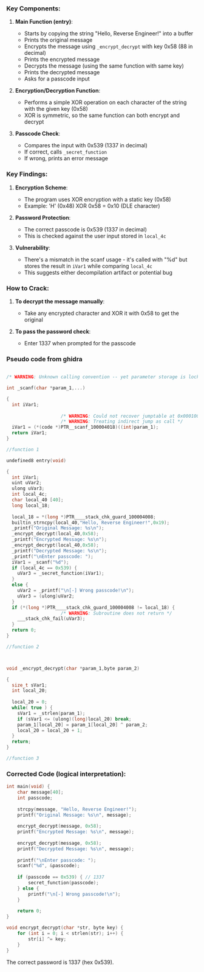 

### Key Components:

1. **Main Function (entry)**:
   - Starts by copying the string "Hello, Reverse Engineer!" into a buffer
   - Prints the original message
   - Encrypts the message using `_encrypt_decrypt` with key 0x58 (88 in decimal)
   - Prints the encrypted message
   - Decrypts the message (using the same function with same key)
   - Prints the decrypted message
   - Asks for a passcode input

2. **Encryption/Decryption Function**:
   - Performs a simple XOR operation on each character of the string with the given key (0x58)
   - XOR is symmetric, so the same function can both encrypt and decrypt

3. **Passcode Check**:
   - Compares the input with 0x539 (1337 in decimal)
   - If correct, calls `_secret_function`
   - If wrong, prints an error message

### Key Findings:

1. **Encryption Scheme**:
   - The program uses XOR encryption with a static key (0x58)
   - Example: 'H' (0x48) XOR 0x58 = 0x10 (DLE character)

2. **Password Protection**:
   - The correct passcode is 0x539 (1337 in decimal)
   - This is checked against the user input stored in `local_4c`

3. **Vulnerability**:
   - There's a mismatch in the scanf usage - it's called with "%d" but stores the result in `iVar1` while comparing `local_4c`
   - This suggests either decompilation artifact or potential bug

### How to Crack:

1. **To decrypt the message manually**:
   - Take any encrypted character and XOR it with 0x58 to get the original

2. **To pass the password check**:
   - Enter 1337 when prompted for the passcode
### Pseudo code from ghidra 
```c

/* WARNING: Unknown calling convention -- yet parameter storage is locked */

int _scanf(char *param_1,...)

{
  int iVar1;
  
                    /* WARNING: Could not recover jumptable at 0x000100003edc. Too many branches */
                    /* WARNING: Treating indirect jump as call */
  iVar1 = (*(code *)PTR__scanf_100004018)((int)param_1);
  return iVar1;
}

//function 1 

undefined8 entry(void)

{
  int iVar1;
  uint uVar2;
  ulong uVar3;
  int local_4c;
  char local_40 [40];
  long local_18;
  
  local_18 = *(long *)PTR____stack_chk_guard_100004008;
  builtin_strncpy(local_40,"Hello, Reverse Engineer!",0x19);
  _printf("Original Message: %s\n");
  _encrypt_decrypt(local_40,0x58);
  _printf("Encrypted Message: %s\n");
  _encrypt_decrypt(local_40,0x58);
  _printf("Decrypted Message: %s\n");
  _printf("\nEnter passcode: ");
  iVar1 = _scanf("%d");
  if (local_4c == 0x539) {
    uVar3 = _secret_function(iVar1);
  }
  else {
    uVar2 = _printf("\n[-] Wrong passcode!\n");
    uVar3 = (ulong)uVar2;
  }
  if (*(long *)PTR____stack_chk_guard_100004008 != local_18) {
                    /* WARNING: Subroutine does not return */
    ___stack_chk_fail(uVar3);
  }
  return 0;
}

//function 2



void _encrypt_decrypt(char *param_1,byte param_2)

{
  size_t sVar1;
  int local_20;
  
  local_20 = 0;
  while( true ) {
    sVar1 = _strlen(param_1);
    if (sVar1 <= (ulong)(long)local_20) break;
    param_1[local_20] = param_1[local_20] ^ param_2;
    local_20 = local_20 + 1;
  }
  return;
}

//function 3
```


### Corrected Code (logical interpretation):

```c
int main(void) {
    char message[40];
    int passcode;
    
    strcpy(message, "Hello, Reverse Engineer!");
    printf("Original Message: %s\n", message);
    
    encrypt_decrypt(message, 0x58);
    printf("Encrypted Message: %s\n", message);
    
    encrypt_decrypt(message, 0x58);
    printf("Decrypted Message: %s\n", message);
    
    printf("\nEnter passcode: ");
    scanf("%d", &passcode);
    
    if (passcode == 0x539) { // 1337
        secret_function(passcode);
    } else {
        printf("\n[-] Wrong passcode!\n");
    }
    
    return 0;
}

void encrypt_decrypt(char *str, byte key) {
    for (int i = 0; i < strlen(str); i++) {
        str[i] ^= key;
    }
}
```

 The correct password is 1337 (hex 0x539).
